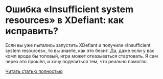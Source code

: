 # Ошибка «Insufficient system resources» в XDefiant: как исправить?



Если вы уже пытались запустить XDefiant и получили «Insufficient system resources», то вы знаете, как это бесит. Да, даже если у вас комп вроде бы топовый, игра может отказываться стартовать. Я сам через это прошёл, и хочу поделиться тем, что реально помогло.

[Читать статью полностью](https://xyberbara.com/gaming/insufficient-system-resources-xdefiant/)
